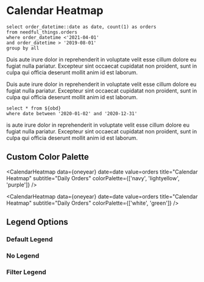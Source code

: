 # Calendar Heatmap

```obd
select order_datetime::date as date, count(1) as orders
from needful_things.orders
where order_datetime <'2021-04-01'
and order_datetime > '2019-08-01'
group by all
```

Duis aute irure dolor in reprehenderit in voluptate velit esse cillum dolore eu fugiat nulla pariatur. 
Excepteur sint occaecat cupidatat non proident, sunt in culpa qui officia deserunt mollit anim id est laborum.

<CalendarHeatmap 
    data={obd} 
    date=date 
    value=orders 
    filter=false
    valueFmt=usd
    title="Calendar Heatmap"
    subtitle="Daily Sales"
/>

Duis aute irure dolor in reprehenderit in voluptate velit esse cillum dolore eu fugiat nulla pariatur. 
Excepteur sint occaecat cupidatat non proident, sunt in culpa qui officia deserunt mollit anim id est laborum.

<CalendarHeatmap
    data={oneyear}
    date=date
    value=orders
    title="Calendar Heatmap"
    subtitle="Daily Orders"
    yearLabel=false
/>

```oneyear
select * from ${obd}
where date between '2020-01-02' and '2020-12-31'
```

is aute irure dolor in reprehenderit in voluptate velit esse cillum dolore eu fugiat nulla pariatur. 
Excepteur sint occaecat cupidatat non proident, sunt in culpa qui officia deserunt mollit anim id est laborum.

## Custom Color Palette

<CalendarHeatmap
    data={oneyear}
    date=date
    value=orders
    title="Calendar Heatmap"
    subtitle="Daily Orders"
    colorPalette={['navy', 'lightyellow', 'purple']}
/>

<CalendarHeatmap
    data={oneyear}
    date=date
    value=orders
    title="Calendar Heatmap"
    subtitle="Daily Orders"
    colorPalette={['white', 'green']}
/>

## Legend Options

### Default Legend

<CalendarHeatmap
    data={oneyear}
    date=date
    value=orders
    filter=false
/>

### No Legend
<CalendarHeatmap
    data={oneyear}
    date=date
    value=orders
    legend=false
    filter=false
/>

### Filter Legend
<CalendarHeatmap
    data={oneyear}
    date=date
    value=orders
    filter=true
/>